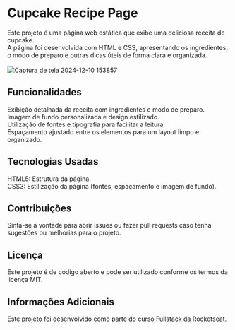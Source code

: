 # Cupcake Recipe Page
Este projeto é uma página web estática que exibe uma deliciosa receita de cupcake. <br>
A página foi desenvolvida com HTML e CSS, apresentando os ingredientes, o modo de preparo e outras dicas úteis de forma clara e organizada. <br><br>
![Captura de tela 2024-12-10 153857](https://github.com/user-attachments/assets/5d0accb6-3fdf-4a0b-bdc4-90ce4283be63)


## Funcionalidades
Exibição detalhada da receita com ingredientes e modo de preparo. <br>
Imagem de fundo personalizada e design estilizado. <br>
Utilização de fontes e tipografia para facilitar a leitura. <br>
Espaçamento ajustado entre os elementos para um layout limpo e organizado.

## Tecnologias Usadas
HTML5: Estrutura da página. <br>
CSS3: Estilização da página (fontes, espaçamento e imagem de fundo). <br>

## Contribuições
Sinta-se à vontade para abrir issues ou fazer pull requests caso tenha sugestões ou melhorias para o projeto.

## Licença
Este projeto é de código aberto e pode ser utilizado conforme os termos da licença MIT.

## Informações Adicionais
Este projeto foi desenvolvido como parte do curso Fullstack da Rocketseat.
